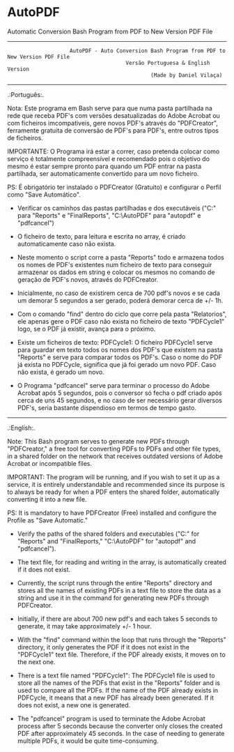 # AutoPDF
Automatic Conversion Bash Program from PDF to New Version PDF File

--------------------------------------------------------------------------------------------------------------------

		                AutoPDF - Auto Conversion Bash Program from PDF to New Version PDF File   
				                          Versão Portuguesa & English Version	
					                              (Made by Daniel Vilaça)			      

--------------------------------------------------------------------------------------------------------------------

.:Português:.


Nota:
Este programa em Bash serve para que numa pasta partilhada na rede que receba PDF's com versões desatualizadas 
do Adobe Acrobat ou com ficheiros imcompativeis, gere novos PDF's através do "PDFCreator", ferramente gratuita 
de conversão de PDF's para PDF's, entre outros tipos de ficheiros.

IMPORTANTE: O Programa irá estar a correr, caso pretenda colocar como serviço é totalmente compreensível e 
recomendado pois o objetivo do mesmo é estar sempre pronto para quando um PDF entrar na pasta partilhada, 
ser automaticamente convertido para um novo ficheiro.

PS: É obrigatório ter instalado o PDFCreator (Gratuito) e configurar o Perfil como "Save Automático".




- Verificar os caminhos das pastas partilhadas e dos executáveis ("C:\" para "Reports" e "FinalReports", 
"C:\AutoPDF" para "autopdf" e "pdfcancel")

- O ficheiro de texto, para leitura e escrita no array, é criado automaticamente caso não exista.

- Neste momento o script corre a pasta "Reports" todo e armazena todos os nomes de PDF's 
existentes num ficheiro de texto para conseguir armazenar os dados em string e colocar os mesmos no comando de 
geração de PDF's novos, através do PDFCreator.

- Inicialmente, no caso de existirem cerca de 700 pdf's novos e se cada um demorar 5 segundos a ser gerado,
poderá demorar cerca de +/- 1h.

- Com o comando "find" dentro do ciclo que corre pela pasta "Relatorios", ele apenas gere o PDF caso 
não exista no ficheiro de texto "PDFCycle1" logo, se o PDF já existir, avança para o próximo.

- Existe um ficheiros de texto: PDFCycle1:
O ficheiro PDFCycle1 serve para guardar em texto todos os nomes dos PDF's que existem na pasta "Reports" e 
serve para comparar todos os PDF's. Caso o nome do PDF já exista no PDFCycle, significa que já foi gerado um 
novo PDF. Caso não exista, é gerado um novo.

- O Programa "pdfcancel" serve para terminar o processo do Adobe Acrobat após 5 segundos, pois o conversor só fecha 
o pdf criado após cerca de uns 45 segundos, e no caso de ser necessário gerar diversos PDF's, seria bastante 
dispendioso em termos de tempo gasto.

--------------------------------------------------------------------------------------------------------------------

.:English:.


Note:
This Bash program serves to generate new PDFs through "PDFCreator," a free tool for converting PDFs to PDFs and 
other file types, in a shared folder on the network that receives outdated versions of Adobe Acrobat or 
incompatible files.

IMPORTANT: The program will be running, and if you wish to set it up as a service, it is entirely understandable 
and recommended since its purpose is to always be ready for when a PDF enters the shared folder, automatically 
converting it into a new file.

PS: It is mandatory to have PDFCreator (Free) installed and configure the Profile as "Save Automatic."




- Verify the paths of the shared folders and executables ("C:" for "Reports" and "FinalReports," "C:\AutoPDF" for 
"autopdf" and "pdfcancel").

- The text file, for reading and writing in the array, is automatically created if it does not exist.

- Currently, the script runs through the entire "Reports" directory and stores all the names of existing PDFs in a 
text file to store the data as a string and use it in the command for generating new PDFs through PDFCreator.

- Initially, if there are about 700 new pdf's and each takes 5 seconds to generate, it may take approximately 
+/- 1 hour.

- With the "find" command within the loop that runs through the "Reports" directory, it only generates the PDF if 
it does not exist in the "PDFCycle1" text file. Therefore, if the PDF already exists, it moves on to the next one.

- There is a text file named "PDFCycle1":
The PDFCycle1 file is used to store all the names of the PDFs that exist in the "Reports" folder and is used to 
compare all the PDFs. If the name of the PDF already exists in PDFCycle, it means that a new PDF has already been 
generated. If it does not exist, a new one is generated.

- The "pdfcancel" program is used to terminate the Adobe Acrobat process after 5 seconds because the converter only 
closes the created PDF after approximately 45 seconds. In the case of needing to generate multiple PDFs, it would 
be quite time-consuming.
